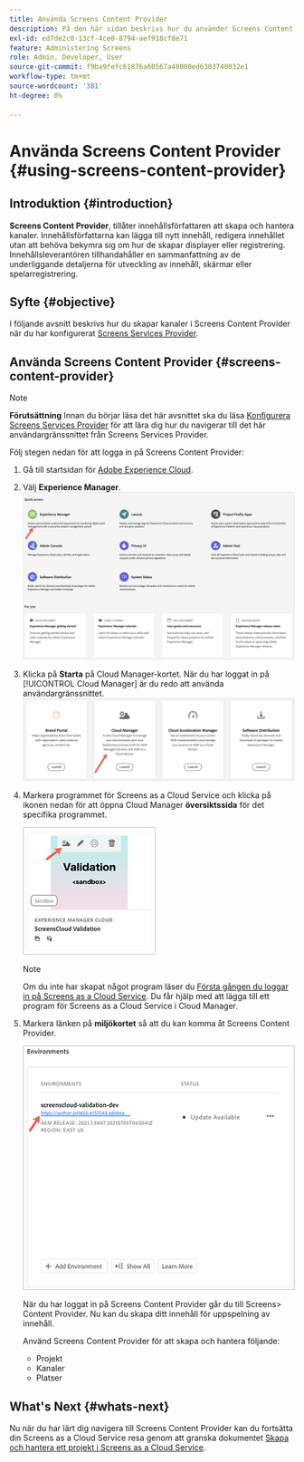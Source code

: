 ```yaml
---
title: Använda Screens Content Provider
description: På den här sidan beskrivs hur du använder Screens Content Provider för att skapa innehåll.
exl-id: ed7de2c0-13cf-4ce0-8794-aef918cf8e71
feature: Administering Screens
role: Admin, Developer, User
source-git-commit: f9ba9fefc61876a60567a40000ed6303740032e1
workflow-type: tm+mt
source-wordcount: '381'
ht-degree: 0%

---
```


# Använda Screens Content Provider {#using-screens-content-provider}

## Introduktion {#introduction}

**Screens Content Provider**, tillåter innehållsförfattaren att skapa och hantera kanaler. Innehållsförfattarna kan lägga till nytt innehåll, redigera innehållet utan att behöva bekymra sig om hur de skapar displayer eller registrering. Innehållsleverantören tillhandahåller en sammanfattning av de underliggande detaljerna för utveckling av innehåll, skärmar eller spelarregistrering.

## Syfte {#objective}

I följande avsnitt beskrivs hur du skapar kanaler i Screens Content Provider när du har konfigurerat [Screens Services Provider](https://experienceleague.adobe.com/docs/experience-manager-cloud-service/content/screens-as-cloud-service/configure-screens-cloud/using-screens-content-provider.html?lang=en).

## Använda Screens Content Provider {#screens-content-provider}

>[!NOTE]
>**Förutsättning**
>Innan du börjar läsa det här avsnittet ska du läsa [Konfigurera Screens Services Provider](https://experienceleague.adobe.com/docs/experience-manager-cloud-service/content/screens-as-cloud-service/configure-screens-cloud/navigating-to-screens-services-provider.html) för att lära dig hur du navigerar till det här användargränssnittet från Screens Services Provider.

Följ stegen nedan för att logga in på Screens Content Provider:

1. Gå till startsidan för [Adobe Experience Cloud](https://experience.adobe.com).

1. Välj **Experience Manager**.
   ![Landningssida för snabbåtkomst till områden i Experience Manager.](/help/implementing/cloud-manager/getting-access-to-aem-in-cloud/assets/landing-page1.png)

1. Klicka på **Starta** på Cloud Manager-kortet. När du har loggat in på [!UICONTROL Cloud Manager] är du redo att använda användargränssnittet.
   ![Fyra områden i Cloud Manager - Brand Portal, Cloud Manager, Cloud Acceleration Manager och Programvarudistribution - där var och en har sin egen Launch-knapp.](/help/implementing/cloud-manager/getting-access-to-aem-in-cloud/assets/landing-page2.png)

1. Markera programmet för Screens as a Cloud Service och klicka på ikonen nedan för att öppna Cloud Manager **översiktssida** för det specifika programmet.

   ![Ikonen för Cloud Manager-översiktssidan visas längst till vänster i ett verktygsfält.](/help/screens-cloud/assets/configure/screens-cp-1.png)

   >[!NOTE]
   >Om du inte har skapat något program läser du [Första gången du loggar in på Screens as a Cloud Service](https://experienceleague.adobe.com/docs/experience-manager-cloud-service/content/screens-as-cloud-service/onboarding-screens-cloud/first-time-login-screens-cloud.html). Du får hjälp med att lägga till ett program för Screens as a Cloud Service i Cloud Manager.

1. Markera länken på **miljökortet** så att du kan komma åt Screens Content Provider.

   ![Länken är markerad från miljökortet som gör att du kan komma åt Screens Content Provider.](/help/screens-cloud/assets/configure/screens-cp-2.png)

   När du har loggat in på Screens Content Provider går du till Screens> Content Provider. Nu kan du skapa ditt innehåll för uppspelning av innehåll.

   Använd Screens Content Provider för att skapa och hantera följande:

   * Projekt
   * Kanaler
   * Platser

## What&#39;s Next {#whats-next}

Nu när du har lärt dig navigera till Screens Content Provider kan du fortsätta din Screens as a Cloud Service resa genom att granska dokumentet [Skapa och hantera ett projekt i Screens as a Cloud Service](https://experienceleague.adobe.com/docs/experience-manager-cloud-service/content/screens-as-cloud-service/create-content/creating-projects-screens-cloud.html).
